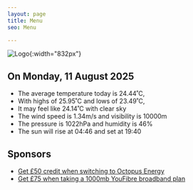 ```yaml
---
layout: page
title: Menu
seo: Menu

---
```


![Logo](/images/logo.jpg){:width="832px"}

<!-- weather_marker starts -->
## On Monday, 11 August 2025

- The average temperature today is 24.44˚C,
- With highs of 25.95˚C and lows of 23.49˚C,
- It may feel like 24.14˚C with clear sky
- The wind speed is 1.34m/s and visibility is 10000m
- The pressure is 1022hPa and humidity is 46%
- The sun will rise at 04:46 and set at 19:40

<!-- weather_marker ends -->

## Sponsors

- [Get £50 credit when switching to Octopus Energy](https://bit.ly/3oD1nnS)
- [Get £75 when taking a 1000mb YouFibre broadband plan](https://aklam.io/91zWhU?)
